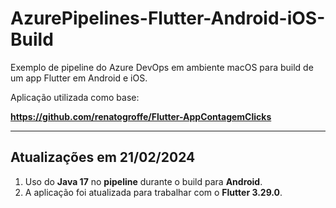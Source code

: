 # AzurePipelines-Flutter-Android-iOS-Build
Exemplo de pipeline do Azure DevOps em ambiente macOS para build de um app Flutter em Android e iOS.

Aplicação utilizada como base:

**https://github.com/renatogroffe/Flutter-AppContagemClicks**

---

## Atualizações em 21/02/2024

1) Uso do **Java 17** no **pipeline** durante o build para **Android**.
2) A aplicação foi atualizada para trabalhar com o **Flutter 3.29.0**.
